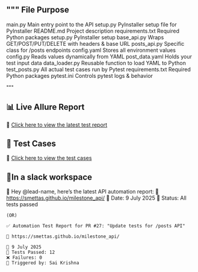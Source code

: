 


"""
File	                    Purpose
----------------------------------------
main.py	            Main entry point to the API
setup.py	        PyInstaller setup file for PyInstaller
README.md	        Project description
requirements.txt	Required Python packages
setup.py	        PyInstaller setup 
base_api.py	        Wraps GET/POST/PUT/DELETE with headers & base URL
posts_api.py	    Specific class for /posts endpoints
config.yaml	        Stores all environment values
config.py	        Reads values dynamically from YAML
post_data.yaml	    Holds your test input data
data_loader.py	    Reusable function to load YAML to Python
test_posts.py	    All actual test cases run by Pytest
requirements.txt	Required Python packages
pytest.ini	        Controls pytest logs & behavior

"""

## 📊 Live Allure Report
🔗 [Click here to view the latest test report](https://smettas.github.io/milestone_api/)

## 📝 Test Cases
📝 [Click here to view the test cases](https://github.com/SmettaSai/milestone_api/blob/main/docs/test_cases.md)

## 💬In a slack workspace
💬 Hey @lead-name, here’s the latest API automation report:
    🔗 https://smettas.github.io/milestone_api/
    📅 Date: 9 July 2025
    🧪 Status: All tests passed

    (OR)

    ✅ Automation Test Report for PR #27: "Update tests for /posts API"

    🔗 https://smettas.github.io/milestone_api/
 
    📅 9 July 2025  
    🧪 Tests Passed: 12  
    ❌ Failures: 0  
    👤 Triggered by: Sai Krishna
